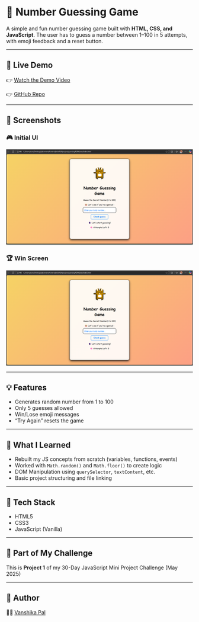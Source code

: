 # 🎲 Number Guessing Game

A simple and fun number guessing game built with **HTML, CSS, and JavaScript**. The user has to guess a number between 1–100 in 5 attempts, with emoji feedback and a reset button.

---

## 🚀 Live Demo
👉
[Watch the Demo Video](https://vanshi9027.github.io/number-guessing-game/assests/demo-video.mp4)


👉 [GitHub Repo](https://github.com/vanshi9027/number-guessing-game)

---

## 📸 Screenshots
### 🎮 Initial UI
![Initial UI](./assests/number-guessing-UI.png)

### 🏆 Win Screen
![Win UI](./assests/number-guessing-UI.png)

---

## 💡 Features
- Generates random number from 1 to 100
- Only 5 guesses allowed
- Win/Lose emoji messages
- “Try Again” resets the game

---

## 🧠 What I Learned
- Rebuilt my JS concepts from scratch (variables, functions, events)
- Worked with `Math.random()` and `Math.floor()` to create logic
- DOM Manipulation using `querySelector`, `textContent`, etc.
- Basic project structuring and file linking

---

## 🔧 Tech Stack
- HTML5
- CSS3
- JavaScript (Vanilla)

---

## 📅 Part of My Challenge
This is **Project 1** of my 30-Day JavaScript Mini Project Challenge (May 2025)

---

## 📜 Author
👨‍💻 [Vanshika Pal](https://linkedin.com/in/vanshika-pal-86425431/)
